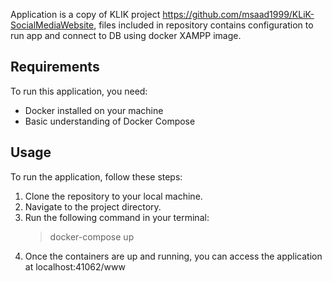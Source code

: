 Application is a copy of KLIK project https://github.com/msaad1999/KLiK-SocialMediaWebsite, files included in repository contains configuration to run app and connect to DB using docker XAMPP image.

## Requirements
To run this application, you need:
- Docker installed on your machine
- Basic understanding of Docker Compose

## Usage
To run the application, follow these steps:
1. Clone the repository to your local machine.
2. Navigate to the project directory.
3. Run the following command in your terminal:
   >docker-compose up
4. Once the containers are up and running, you can access the application at localhost:41062/www
